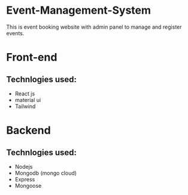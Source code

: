 # Event-Management-System
This is event booking website with admin panel to manage and register events.

# Front-end
  ## Technlogies used:
  * React js
  * material ui
  * Tailwind

# Backend
 ## Technlogies used:
 * Nodejs
 * Mongodb (mongo cloud)
 * Express
 * Mongoose